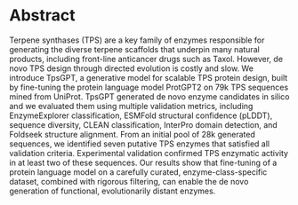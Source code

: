 # Abstract

Terpene synthases (TPS) are a key family of enzymes responsible for generating the diverse terpene scaffolds that underpin many natural products, including front-line anticancer drugs such as Taxol. However, de novo TPS design through directed evolution is costly and slow. We introduce TpsGPT, a generative model for scalable TPS protein design, built by fine-tuning the protein language model ProtGPT2 on 79k TPS sequences mined from UniProt. TpsGPT generated de novo enzyme candidates in silico and we evaluated them using multiple validation metrics, including EnzymeExplorer classification, ESMFold structural confidence (pLDDT), sequence diversity, CLEAN classification, InterPro domain detection, and Foldseek structure alignment. From an initial pool of 28k generated sequences, we identified seven putative TPS enzymes that satisfied all validation criteria. Experimental validation confirmed TPS enzymatic activity in at least two of these sequences. Our results show that fine-tuning of a protein language model on a carefully curated, enzyme-class-specific dataset, combined with rigorous filtering, can enable the de novo generation of functional, evolutionarily distant enzymes.
